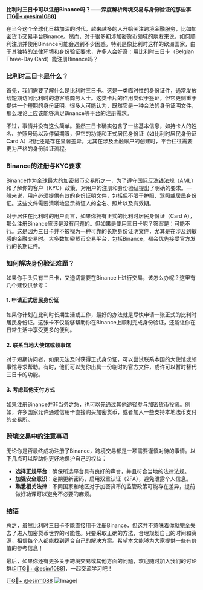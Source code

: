 **比利时三日卡可以注册Binance吗？——深度解析跨境交易与身份验证的那些事[[TG💪+ @esim1088](https://t.me/s/esim1088)]**

在当今这个全球化日益加深的时代，越来越多的人开始关注跨境金融服务，比如加密货币交易平台Binance。然而，对于很多初涉加密货币领域的朋友来说，如何顺利注册并使用Binance可能会遇到不少困惑。特别是像比利时这样的欧洲国家，由于其独特的法律环境和身份验证要求，许多人会好奇：用比利时三日卡（Belgian Three-Day Card）能注册Binance吗？

### 比利时三日卡是什么？

首先，我们需要了解什么是比利时三日卡。这是一类临时性的身份证件，通常发放给短期访问比利时的游客或商务人士。这类卡片的作用类似于签证，但它更侧重于提供一个短期的身份证明。很多人可能认为，既然它是一种合法的身份证明文件，那么理论上应该能够满足Binance等平台的注册需求。

不过，事情并没有这么简单。虽然三日卡确实包含了一些基本信息，如持卡人的姓名、护照号码以及停留期限，但它的功能和正式居民身份证（如比利时居民身份证Card A）相比还是存在显著差异。尤其在涉及金融账户的创建时，平台往往需要更为严格的身份验证流程。

### Binance的注册与KYC要求

Binance作为全球最大的加密货币交易所之一，为了遵守国际反洗钱法规（AML）和了解你的客户（KYC）政策，对用户的注册和身份验证提出了明确的要求。一般来说，用户必须提供有效的身份证明文件，包括但不限于护照、驾照或居民身份证。这些文件需要清晰地显示持证人的全名、照片以及有效期。

对于居住在比利时的用户而言，如果你拥有正式的比利时居民身份证（Card A），那么注册Binance应该是没有问题的。但如果是使用三日卡呢？答案是：可能不行。这是因为三日卡并不被视为一种可靠的长期身份证明文件，尤其是在涉及到敏感的金融交易时。大多数加密货币交易平台，包括Binance，都会优先接受官方发行的长期证件。

### 如何解决身份验证难题？

如果你手头只有三日卡，又迫切需要在Binance上进行交易，该怎么办呢？这里有几个建议供参考：

#### 1. **申请正式居民身份证**
   如果你计划在比利时长期生活或工作，最好的办法就是尽快申请一张正式的比利时居民身份证。这张卡不仅能够帮助你在Binance上顺利完成身份验证，还能让你在日常生活中享受更多的便利。

#### 2. **联系当地大使馆或领事馆**
   对于短期访问者，如果无法及时获得正式身份证，可以尝试联系本国的大使馆或领事馆寻求帮助。有时，他们可以为你出具一份临时的官方文件，或许可以暂时替代三日卡的功能。

#### 3. **考虑其他支付方式**
   如果注册Binance并非当务之急，也可以先通过其他途径参与加密货币投资。例如，许多国家允许通过信用卡直接购买加密货币，或者加入一些支持本地法币支付的交易所。

### 跨境交易中的注意事项

无论你是否最终成功注册了Binance，跨境交易都是一项需要谨慎对待的事情。以下几点可以帮助你更好地保护自己的权益：

- **选择正规平台**：确保所选平台具有良好的声誉，并且符合当地的法律法规。
- **加强安全意识**：定期更新密码，启用双重认证（2FA），避免泄露个人信息。
- **熟悉相关法律**：不同国家和地区对于加密货币的监管政策可能存在差异，提前做好功课可以避免不必要的麻烦。

### 结语

总之，虽然比利时三日卡不能直接用于注册Binance，但这并不意味着你就完全失去了进入加密货币世界的可能性。只要采取正确的方法，合理规划自己的时间和资源，相信每个人都能找到适合自己的解决方案。希望本文能够为大家提供一些有价值的参考信息！

最后，如果你还有更多关于跨境交易或其他方面的问题，欢迎随时加入我们的讨论群组[[TG💪+ @esim1088](https://t.me/s/esim1088)]，一起交流学习吧！

[[TG💪+ @esim1088](https://t.me/s/esim1088) ![Image](https://i.postimg.cc/4NQfJmqS/Snipaste-2025-05-13-00-14-12.png)]